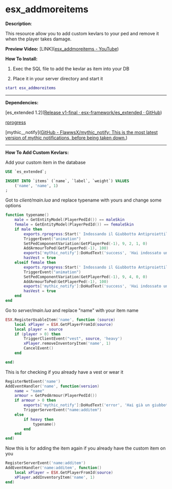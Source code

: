 

# esx_addmoreitems

**Description**:

This resource allow you to add custom kevlars to your ped and remove it when the player takes damage.

**Preview Video:** [LINK]([esx_addmoreitems - YouTube](https://www.youtube.com/watch?v=Q7-Yksn6WEc))

**How To Install:**

1. Exec the SQL file to add the kevlar as item into your DB

2. Place it in your server directory and start it

```lua
start esx_addmoreitems
```

---

**Dependencies:**

[es_extended 1.2]([Release v1-final · esx-framework/es_extended · GitHub](https://github.com/esx-framework/es_extended/releases/tag/v1-final))

[rprogress](https://github.com/Mobius1/rprogress)

[mythic__notify]([GitHub - FlawwsX/mythic_notify: This is the most latest version of mythic notifications, before being taken down.](https://github.com/FlawwsX/mythic_notify))

---

**How To Add Custom Kevlars:**

Add your custom item in the database

```sql
USE `es_extended`;

INSERT INTO `items` (`name`, `label`, `weight`) VALUES
	('name', 'name', 1)
;
```

Got to *client/main.lua* and replace typename with yours and change some options

```lua
function typename()
    male = GetEntityModel(PlayerPedId()) == maleSkin
    female = GetEntityModel(PlayerPedId()) == femaleSkin
    if male then
        exports.rprogress:Start(' Indossando il Giubbotto Antiproiettile ', 3000)
        TriggerEvent("animation")
        SetPedComponentVariation(GetPlayerPed(-1), 9, 2, 1, 0)
        AddArmourToPed(GetPlayerPed(-1), 100)
        exports['mythic_notify']:DoHudText('success', 'Hai indossato un giubbotto antiproiettile')
        hasVest = true
    elseif female then
        exports.rprogress:Start(' Indossando il Giubbotto Antiproiettile ', 3000)
        TriggerEvent("animation")
        SetPedComponentVariation(GetPlayerPed(-1), 9, 4, 0, 0)
        AddArmourToPed(GetPlayerPed(-1), 100)
        exports['mythic_notify']:DoHudText('success', 'Hai indossato un giubbotto antiproiettile')
        hasVest = true
    end
end


```



Go to *server/main.lua* and replace "name" with your item name

```lua
ESX.RegisterUsableItem('name', function (source)
    local xPlayer = ESX.GetPlayerFromId(source)
    local player = source 
    if (player > 0) then
        TriggerClientEvent("vest", source, 'heavy')
        xPlayer.removeInventoryItem('name', 1)
        CancelEvent()
    end

end)
```

This is for checking if you already have a vest or wear it

```lua
RegisterNetEvent('name')
AddEventHandler('name', function(version)
    name = "name"
    armour = GetPedArmour(PlayerPedId())
    if armour > 0 then
        exports['mythic_notify']:DoHudText('error', 'Hai già un giubbotto antiproiettile')
        TriggerServerEvent("name:additem")
    else
        if heavy then 
            typename()
        end
    end
end)
```

Now this is for adding the item again if you already have the custom item on you

```lua
RegisterServerEvent('name:additem')
AddEventHandler('name:additem', function()
    local xPlayer = ESX.GetPlayerFromId(source)
    xPlayer.addInventoryItem('name', 1)
end)
```
